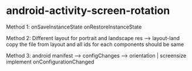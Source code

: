 # android-activity-screen-rotation

Method 1:
onSaveInstanceState
onRestoreInstanceState

Method 2:
Different layout for portrait and landscape
res --> layout-land
copy the file from layout and all ids for each components should be same


Method 3:
android manifest --> configChanges --> orientation | screensize
implement onConfigurationChanged